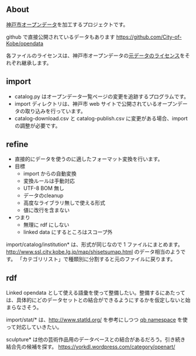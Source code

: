 About
-----
[神戸市オープンデータ](http://www.city.kobe.lg.jp/information/opendata/index.html)を加工するプロジェクトです。

github で直接公開されているデータもあります https://github.com/City-of-Kobe/opendata

各ファイルのライセンスは、神戸市オープンデータの[元データのライセンス](http://www.city.kobe.lg.jp/information/opendata/catalogue.html)をそれぞれ継承します。


import
------
* catalog.py はオープンデータ一覧ページの変更を追跡するプログラムです。
* import ディレクトリは、神戸市 web サイトで公開されているオープンデータの取り込みを行っています。
* catalog-download.csv と catalog-publish.csv に変更がある場合、import の調整が必要です。

refine
------
* 直接的にデータを使うのに適したフォーマット変換を行います。
* 目標
  * import からの自動変換
  * 変換ルールは手動対応
  * UTF-8 BOM 無し
  * データのcleanup
  * 高度なライブラリ無しで使える形式
  * 値に改行を含まない
* つまり
  * 無理に rdf にしない
  * linked data にするところはスコープ外

import/catalog/institution* は、形式が同じなので 1 ファイルにまとめます。
http://www.ssl.city.kobe.lg.jp/map/shisetsumap.html のデータ相当のようです。
「カテゴリリスト」で種類別に分割すると元のファイルに戻ります。


rdf
---
Linked opendata として使える語彙を使って整備したい。整備するにあたっては、具体的にどのデータセットとの結合ができるようにするかを仮定しないと始まらなさそう。

import/stat/* は、http://www.statld.org/ を参考にしつつ [qb namespace](http://www.w3.org/TR/vocab-data-cube/) を使って対応していきたい。

sculpture* は他の芸術作品用のデータベースとの結合があるだろう。引き続き結合先の候補を探す。
https://yorkdl.wordpress.com/category/openart/
